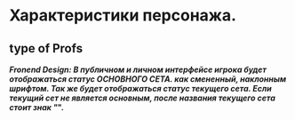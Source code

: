 # Характеристики персонажа.

## type of Profs 

   ***Fronend Design: В публичном и личном интерфейсе игрока будет отображаться статус ОСНОВНОГО СЕТА.  как смененный, наклонным шрифтом. Так же будет отображаться статус текущего сета. Если текущий сет не является основным, после названия текущего сета стоит знак "*".**
